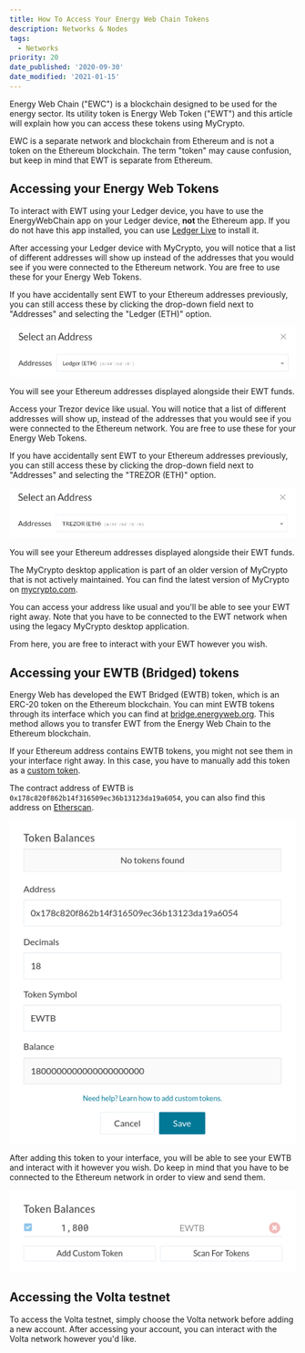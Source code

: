```yaml
---
title: How To Access Your Energy Web Chain Tokens
description: Networks & Nodes
tags:
  - Networks
priority: 20
date_published: '2020-09-30'
date_modified: '2021-01-15'
---
```


Energy Web Chain ("EWC") is a blockchain designed to be used for the energy sector. Its utility token is Energy Web Token ("EWT") and this article will explain how you can access these tokens using MyCrypto.

EWC is a separate network and blockchain from Ethereum and is not a token on the Ethereum blockchain. The term "token" may cause confusion, but keep in mind that EWT is separate from Ethereum.

## Accessing your Energy Web Tokens

<Accordion>
<AccordionItem title="Ledger">

To interact with EWT using your Ledger device, you have to use the EnergyWebChain app on your Ledger device, **not** the Ethereum app. If you do not have this app installed, you can use [Ledger Live](https://www.ledger.com/ledger-live) to install it.

After accessing your Ledger device with MyCrypto, you will notice that a list of different addresses will show up instead of the addresses that you would see if you were connected to the Ethereum network. You are free to use these for your Energy Web Tokens.

If you have accidentally sent EWT to your Ethereum addresses previously, you can still access these by clicking the drop-down field next to "Addresses" and selecting the "Ledger (ETH)" option.

![Ethereum addresses on Ledger](../../assets/how-to/nodes-networks/how-to-access-energy-web-chain-tokens/ledger-derivation.png)

You will see your Ethereum addresses displayed alongside their EWT funds.

</AccordionItem>
<AccordionItem title="Trezor">

Access your Trezor device like usual. You will notice that a list of different addresses will show up, instead of the addresses that you would see if you were connected to the Ethereum network. You are free to use these for your Energy Web Tokens.

If you have accidentally sent EWT to your Ethereum addresses previously, you can still access these by clicking the drop-down field next to "Addresses" and selecting the "TREZOR (ETH)" option.

![Ethereum addresses on Trezor](../../assets/how-to/nodes-networks/how-to-access-energy-web-chain-tokens/trezor-derivation.png)

You will see your Ethereum addresses displayed alongside their EWT funds.
</AccordionItem>
<AccordionItem title="Private Key/Mnemonic Phrase/Keystore File">

<Alert>

The MyCrypto desktop application is part of an older version of MyCrypto that is not actively maintained. You can find the latest version of MyCrypto on [mycrypto.com](https://mycrypto.com/).

</Alert>

You can access your address like usual and you'll be able to see your EWT right away. Note that you have to be connected to the EWT network when using the legacy MyCrypto desktop application.

From here, you are free to interact with your EWT however you wish.

</AccordionItem>
</Accordion>

## Accessing your EWTB (Bridged) tokens

Energy Web has developed the EWT Bridged (EWTB) token, which is an ERC-20 token on the Ethereum blockchain. You can mint EWTB tokens through its interface which you can find at [bridge.energyweb.org](https://bridge.energyweb.org). This method allows you to transfer EWT from the Energy Web Chain to the Ethereum blockchain.

If your Ethereum address contains EWTB tokens, you might not see them in your interface right away. In this case, you have to manually add this token as a [custom token](/how-to/tokens/how-to-add-a-custom-token).

The contract address of EWTB is `0x178c820f862b14f316509ec36b13123da19a6054`, you can also find this address on [Etherscan](https://etherscan.io/token/0x178c820f862b14f316509ec36b13123da19a6054).

![Adding the EWTB token](../../assets/how-to/nodes-networks/how-to-access-energy-web-chain-tokens/add-custom-token-ewtb.png)

After adding this token to your interface, you will be able to see your EWTB and interact with it however you wish. Do keep in mind that you have to be connected to the Ethereum network in order to view and send them.

![Custom token added](../../assets/how-to/nodes-networks/how-to-access-energy-web-chain-tokens/ewtb-added.png)

## Accessing the Volta testnet

To access the Volta testnet, simply choose the Volta network before adding a new account. After accessing your account, you can interact with the Volta network however you'd like.
